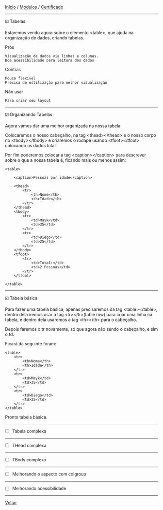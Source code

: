 [Início](https://github.com/Thalyalm/rocketseat-trilha-fundamentar) /
[Módulos](https://github.com/Thalyalm/rocketseat-trilha-fundamentar/tree/main/modulos) /
[Certificado](https://github.com/Thalyalm/rocketseat-trilha-fundamentar/tree/main/certificado)

---

:ballot_box_with_check: Tabelas

Estaremos vendo agora sobre o elemento &lt;table&gt;, que ajuda na organização de dados, criando tabelas.

Prós
    
    Visualização de dados via linhas e colunas.
    Boa acessibilidade para leitura dos dados 

Contras
    
    Pouco flexível
    Precisa de estilização para melhor visualização 

Não usar
    
    Para criar seu layout

---

:ballot_box_with_check: Organizando Tabelas

Agora vamos dar uma melhor organizada na nossa tabela.

Colocaremos o nosso cabeçalho, na tag &lt;thead&gt;&lt;/thead&gt; e o nosso corpo no &lt;tbody&gt;&lt;/tbody&gt; e criaremos o rodapé usando &lt;tfoot&gt;&lt;/tfoot&gt; colocando os dados total.

Por fim poderemos colocar a tag &lt;caption&gt;&lt;/caption&gt; para descrever sobre o que a nossa tabela é, ficando mais ou menos assim:

    <table>

        <caption>Pessoas por idade</caption>

        <thead>
            <tr>
                <th>Nome</th>
                <th>Idade</th>
            </tr>
        </thead>
        <tbody>
            <tr>
                <td>Mayk</td>
                <td>35</td>
            </tr>
            <tr>
                <td>Diego</td>
                <td>25</td>
            </tr>
        </tbody>
        <tfoot>
            <tr>
                <td>Total:</td>
                <td>2 Pessoas</td>
            </tr>
        </tfoot>

    </table>

---


:ballot_box_with_check: Tabela básica

Para fazer uma tabela básica, apenas precisaremos da tag &lt;table&gt;&lt;/table>, dentro dela iremos usar a tag &lt;tr&gt;&lt;/tr&gt;(table row) para criar uma linha na tabela, e dentro dela usaremos a tag &lt;th&gt;&lt;/th&gt; para o cabeçalho.

Depois faremos o tr novamente, só que agora não sendo o cabeçalho, e sim o td.

Ficará da seguinte foram:

    <table>
        <tr>
            <th>Nome</th>
            <th>Idade</th>
        </tr>
        <tr>
            <td>Mayk</td>
            <td>35</td>
        </tr>
        <tr>
            <td>Diego</td>
            <td>25</td>
        </tr>
    </table>

Pronto tabela básica.

---

- [ ] Tabela complexa

---

- [ ] THead complexa

---

- [ ] TBody complexo

---

- [ ] Melhorando o aspecto com colgroup

---

- [ ] Melhorando acessibilidade

---

[Voltar](https://github.com/Thalyalm/rocketseat-trilha-fundamentar/tree/main/modulos/guia-estelar-de-html)